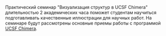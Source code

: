 Практический семинар "Визуализация структур в UCSF Chimera" длительностью 2 академических часа поможет студентам научиться подготавливать качественные иллюстрации для научных работ. На семинаре будут рассмотрены основные приемы работы с программой [UCSF Chimera](https://www.cgl.ucsf.edu/chimera/).

